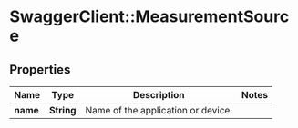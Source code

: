 # SwaggerClient::MeasurementSource

## Properties
Name | Type | Description | Notes
------------ | ------------- | ------------- | -------------
**name** | **String** | Name of the application or device. | 


